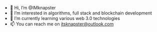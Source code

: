 - 👋 Hi, I’m @IMknapster
- 👀 I’m interested in algorithms, full stack and blockchain development
- 🌱 I’m currently learning various web 3.0 technologies
- 📫 You can reach me on itsknapster@outlook.com

<!---
IMknapster/IMknapster is a ✨ special ✨ repository because its `README.md` (this file) appears on your GitHub profile.
You can click the Preview link to take a look at your changes.
--->
